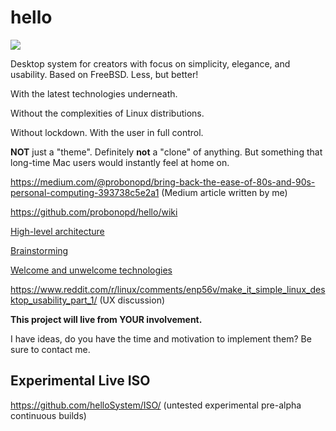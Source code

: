 # hello

![](https://raw.githubusercontent.com/probonopd/hello/master/branding/remix.gif)

Desktop system for creators with focus on simplicity, elegance, and usability. Based on FreeBSD. Less, but better!

With the latest technologies underneath.

Without the complexities of Linux distributions.

Without lockdown. With the user in full control. 

__NOT__ just a "theme". Definitely __not__ a "clone" of anything. But something that long-time Mac users would instantly feel at home on.

https://medium.com/@probonopd/bring-back-the-ease-of-80s-and-90s-personal-computing-393738c5e2a1 (Medium article written by me)

https://github.com/probonopd/hello/wiki

[High-level architecture](../../wiki/Architecture)

[Brainstorming](../../wiki/Brainstorming)

[Welcome and unwelcome technologies](../../wiki/Welcome-and-unwelcome-technologies)

https://www.reddit.com/r/linux/comments/enp56v/make_it_simple_linux_desktop_usability_part_1/ (UX discussion)

__This project will live from YOUR involvement.__

I have ideas, do you have the time and motivation to implement them? Be sure to contact me.

## Experimental Live ISO

https://github.com/helloSystem/ISO/ (untested experimental pre-alpha continuous builds)

